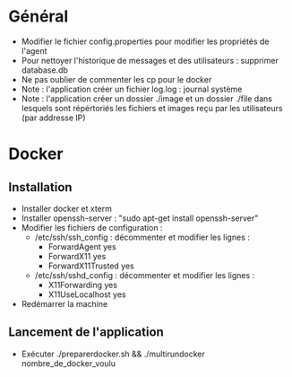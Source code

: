 # Général
- Modifier le fichier config.properties pour modifier les propriétés de l'agent
- Pour nettoyer l'historique de messages et des utilisateurs : supprimer database.db
- Ne pas oublier de commenter les cp pour le docker
- Note : l'application créer un fichier log.log : journal système
- Note : l'application créer un dossier ./image et un dossier ./file dans lesquels sont répértoriés les fichiers et images reçu par les utilisateurs (par addresse IP)

# Docker
## Installation
- Installer docker et xterm
- Installer openssh-server : "sudo apt-get install openssh-server"
- Modifier les fichiers de configuration :
    * /etc/ssh/ssh_config : décommenter et modifier les lignes : 
        * ForwardAgent yes
        * ForwardX11 yes
        * ForwardX11Trusted yes
    * /etc/ssh/sshd_config : décommenter et modifier les lignes : 
        * X11Forwarding yes
        * X11UseLocalhost yes
- Redémarrer la machine
## Lancement de l'application
- Exécuter ./preparerdocker.sh && ./multirundocker nombre_de_docker_voulu
